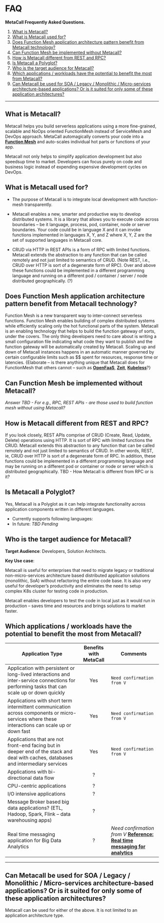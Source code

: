 # FAQ
**MetaCall Frequently Asked Questions.**

1. [What is Metacall?](#whatismetacall)
2. [What is Metacall used for?](#whatuse)
3. [Does Function Mesh application architecture pattern benefit from Metacall technology?](#functionmeshmetacallrel)
4. [Can Function Mesh be implemented without Metacall?](#isfnmeshdeponmetacall)
5. [How is Metacall different from REST and RPC?](#MetdiffRestRPC)
6. [Is Metacall a Polyglot?](#ispolyglot)
7. [Who is the target audience for Metacall?](#targetaudience)
8. [Which applications / workloads have the potential to benefit the most from Metacall?](#whichappbenefits)
9. [Can Metacall be used for SOA / Legacy / Monolithic / Micro-services architecture-based applications? Or is it suited for only some of these application architectures?](#appstypesupp)
---
## What is Metacall?
Metacall helps you build serverless applications using a more fine-grained, scalable and NoOps oriented FunctionMesh instead of ServiceMesh and DevOps approach. MetaCall automagically converts your code into a **[Function Mesh](https://medium.com/@metacall/function-mesh-architecture-c0304ba4bad0)** and auto-scales individual hot parts or functions of your app. 

Metacall not only helps to simplify application development but also speedsup time to market. Developers can focus purely on code and  business logic instead of expending expensive development cycles on DevOps.

## What is Metacall used for?

*	The purpose of Metacall is to integrate local development with function-mesh transparently.

*	Metacall enables a new, smarter and productive way to develop distributed systems. It is a library that allows you to execute code across boundaries – be it language, process, pod, container, node or server boundaries. Your code could be in language X and it can invoke functions implemented in languages X, Y, and Z where X, Y, Z are the set of supported languages in Metacall core. 

*	CRUD via HTTP in REST APIs is a form of RPC with limited functions. Metacall extends the abstraction to any function that can be called remotely and not just limited to semantics of CRUD. (Note REST, i.e., CRUD over HTTP is sort of a degenerate form of RPC). Over and above these functions could be implemented in a different programming language and running on a different pod / container / server / node distributed geographically. (?)

## Does Function Mesh application architecture pattern benefit from Metacall technology?

Function Mesh is a new transparent way to inter-connect serverless functions. Function Mesh enables building of complex distributed systems while efficiently scaling only the hot functional parts of the system. Metacall is an enabling technology that helps to build the function gateway of sorts, under the covers. The only thing developers need to care about is writing a small configuration file indicating what code they want to publish and the function gateway will be automatically created by Metacall.  Scaling up and down of Metacall instances happens in an automatic manner governed by certain configurable limits such as $$ spent for resources, response time or latencies. {Elaborate – is there anything unique that Metacall does for FunctionMesh that others cannot – such as **[OpenFaaS](https://www.openfaas.com/)**, **[Zeit](https://zeit.co/)**, **[Kubeless](https://kubeless.io/)**?}

## Can Function Mesh be implemented without Metacall?

*Answer TBD - For e.g., RPC, REST APIs - are those used to build function mesh without using Metacall?*

## How is Metacall different from REST and RPC?

If you look closely, REST APIs comprise of CRUD (Create, Read, Update, Delete) operations using HTTP. It is sort of RPC with limited functions the CRUD. Metacall extends this abstraction to any function that can be called remotely and not just limited to semantics of CRUD. In other words, REST, ie, CRUD over HTTP is sort of a degenerate form of RPC. In addition, these functions could be implemented in a different programming language and may be running on a different pod or container or node or server which is distributed geographically.  TBD - How Metacall is different from RPC or is it?

## Is Metacall a Polyglot? 

Yes, Metacall is a Polyglot as it can help integrate functionality across application components written in different languages.  

* Currently supports following languages:
* In future: *TBD Pending*

## Who is the target audience for Metacall?
**Target Audience**: Developers, Solution Architects.

**Key Use case**:

Metacall is useful for enterprises that need to migrate legacy or traditional non-micro-services architecture based distributed application solutions (monolithic, SoA) without refactoring the entire code base.  It is also very useful for developer’s productivity and eliminates the need to setup complex K8s cluster for testing code in production.  

Metacall enables developers to test the code in local just as it would run in production – saves time and resources and brings solutions to market faster.

## Which applications / workloads have the potential to benefit the most from Metacall?

|   Application Type               |   Benefits with MetaCall   |   Comments             |
|----------------------------------|:--------------------------:|------------------------|
| Application with persistent or long-lived interactions and inter-service connections for performing tasks that can scale up or down quickly| Yes         |     `Need confirmation from V`     |
| Applications with short term intermittent communication across components or micro-services where these interactions can scale up or down fast | Yes         |     `Need confirmation from V`     |
| Applications that are not front-end facing but in deeper end of the stack and deal with caches, databases and intermediary services |Yes         |     `Need confirmation from V`     |
| Applications with bi-directional data flow |? | |
| CPU-centric applications |? | |
| I/O intensive applications |? | |
| Message Broker based big data applications? (ETL, Hadoop, Spark, Flink – data warehousing apps) | ? | |
| Real time messaging application for Big Data Analytics | ? | *Need confirmation from V* **[Reference: Real time messaging for analytics](https://medium.com/@natemurthy/rest-rpc-and-brokered-messaging-b775aeb0db3)**|
---

## Can Metacall be used for SOA / Legacy / Monolithic / Micro-services architecture-based applications? Or is it suited for only some of these application architectures?

Metacall can be used for either of the above.  It is not limited to an application architecture type.
